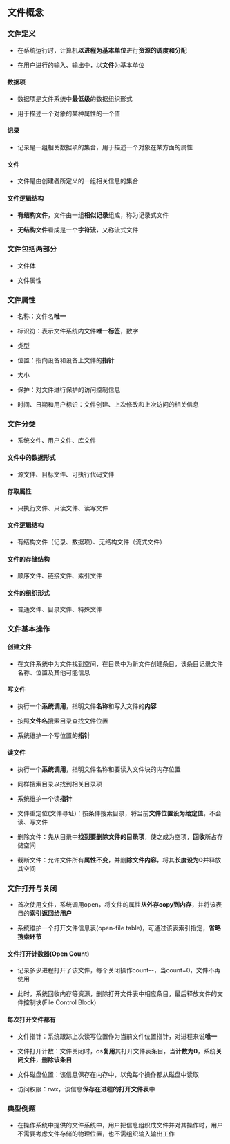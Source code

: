 ## 文件概念

### 文件定义

- 在系统运行时，计算机**以进程为基本单位**进行**资源的调度和分配**

- 在用户进行的输入、输出中，以**文件**为基本单位

#### 数据项

- 数据项是文件系统中**最低级**的数据组织形式

- 用于描述一个对象的某种属性的一个值

#### 记录

- 记录是一组相关数据项的集合，用于描述一个对象在某方面的属性

#### 文件

- 文件是由创建者所定义的一组相关信息的集合

#### 文件逻辑结构

- **有结构文件**，文件由一组**相似记录**组成，称为记录式文件

- **无结构文件**看成是一个**字符流**，又称流式文件

### 文件包括两部分

- 文件体

- 文件属性

### 文件属性

- 名称：文件名**唯一**

- 标识符：表示文件系统内文件**唯一标签**，数字

- 类型

- 位置：指向设备和设备上文件的**指针**

- 大小

- 保护：对文件进行保护的访问控制信息

- 时间、日期和用户标识：文件创建、上次修改和上次访问的相关信息

### 文件分类

- 系统文件、用户文件、库文件

#### 文件中的数据形式

- 源文件、目标文件、可执行代码文件

#### 存取属性

- 只执行文件、只读文件、读写文件

#### 文件逻辑结构

- 有结构文件（记录、数据项）、无结构文件（流式文件）

#### 文件的存储结构

- 顺序文件、链接文件、索引文件

#### 文件的组织形式

- 普通文件、目录文件、特殊文件

### 文件基本操作

#### 创建文件

- 在文件系统中为文件找到空间，在目录中为新文件创建条目，该条目记录文件名称、位置及其他可能信息

#### 写文件

- 执行一个**系统调用**，指明文件**名称**和写入文件的**内容**

- 按照**文件名**搜索目录查找文件位置

- 系统维护一个写位置的**指针**

#### 读文件

- 执行一个**系统调用**，指明文件名称和要读入文件块的内存位置

- 同样搜索目录以找到相关目录项

- 系统维护一个读**指针**

- 文件重定位(文件寻址)：按条件搜索目录，将当前**文件位置设为给定值**，不会读、写文件

- 删除文件：先从目录中**找到要删除文件的目录项**，使之成为空项，**回收**所占存储空间

- 截断文件：允许文件所有**属性不变**，并删**除文件内容**，将其**长度设为0**并释放其空间

### 文件打开与关闭

- 首次使用文件，系统调用open，将文件的属性**从外存copy到内存**，并将该表目的**索引返回给用户**

- 系统维护一个打开文件信息表(open-file table)，可通过该表索引指定，**省略搜索环节**

#### 文件打开计数器(Open Count)

- 记录多少进程打开了该文件，每个关闭操作count--，当count=0，文件不再使用

- 此时，系统回收内存等资源，删除打开文件表中相应条目，最后释放文件的文件控制块(File Control Block)

#### 每次打开文件都有

- 文件指针：系统跟踪上次读写位置作为当前文件位置指针，对进程来说**唯一**

- 文件打开计数：文件关闭时，os**复用**其打开文件表条目，当**计数为0**，系统**关闭文件**，**删除该条目**

- 文件磁盘位置：该信息保存在内存中，以免每个操作都从磁盘中读取

- 访问权限：rwx，该信息**保存在进程的打开文件表**中

### 典型例题

- 在操作系统中提供的文件系统中，用户把信息组织成文件并对其操作时，用户不需要考虑文件存储的物理位置，也不需组织输入输出工作 


